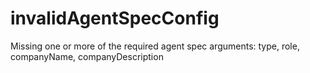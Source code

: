 # invalidAgentSpecConfig

Missing one or more of the required agent spec arguments: type, role, companyName, companyDescription
